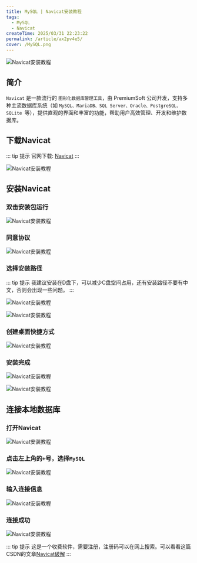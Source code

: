 ```yaml
---
title: MySQL | Navicat安装教程
tags:
  - MySQL
  - Navicat
createTime: 2025/03/31 22:23:22
permalink: /article/ax2pv4e5/
cover: /MySQL.png
---
```


![Navicat安装教程](./Navicat安装教程/MySQL.png)

## 简介

`Navicat` 是一款流行的 `图形化数据库管理工具`，由 PremiumSoft 公司开发，支持多种主流数据库系统（如 `MySQL、MariaDB、SQL Server、Oracle、PostgreSQL、SQLite `等），提供直观的界面和丰富的功能，帮助用户高效管理、开发和维护数据库。

## 下载Navicat

::: tip 提示
官网下载: [Navicat](https://www.navicat.com.cn/download/navicat-premium)
:::

![Navicat安装教程](./Navicat安装教程/Navicat安装-7.png)

## 安装Navicat

### 双击安装包运行

![Navicat安装教程](./Navicat安装教程/Navicat安装.png)

### 同意协议

![Navicat安装教程](./Navicat安装教程/Navicat安装-1.png)

### 选择安装路径

::: tip 提示
我建议安装在D盘下，可以减少C盘空间占用，还有安装路径不要有中文，否则会出现一些问题。
:::

![Navicat安装教程](./Navicat安装教程/Navicat安装-2.png)

![Navicat安装教程](./Navicat安装教程/Navicat安装-3.png)


### 创建桌面快捷方式

![Navicat安装教程](./Navicat安装教程/Navicat安装-4.png)

### 安装完成

![Navicat安装教程](./Navicat安装教程/Navicat安装-5.png)

![Navicat安装教程](./Navicat安装教程/Navicat安装-6.png)

## 连接本地数据库

### 打开Navicat

![Navicat安装教程](./Navicat安装教程/Navicat安装-8.png)

### 点击左上角的`+`号，选择`MySQL`

![Navicat安装教程](./Navicat安装教程/Navicat安装-9.png)

### 输入连接信息

![Navicat安装教程](./Navicat安装教程/Navicat安装-10.png)

### 连接成功

![Navicat安装教程](./Navicat安装教程/Navicat安装-11.png)

::: tip 提示
这是一个收费软件，需要注册，注册码可以在网上搜索。可以看看这篇CSDN的文章[Navicat破解](https://blog.csdn.net/qq_36324341/article/details/140777029)
:::
